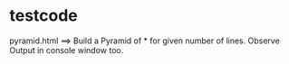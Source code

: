 # testcode
pyramid.html ==> Build a Pyramid of * for given number of lines. Observe Output in console window too.
